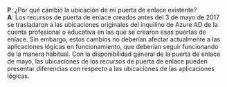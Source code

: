 **P**: ¿Por qué cambió la ubicación de mi puerta de enlace existente? <br/>
**A**: Los recursos de puerta de enlace creados antes del 3 de mayo de 2017 se trasladaron a las ubicaciones originales del inquilino de Azure AD de la cuenta profesional o educativa en las que se crearon esas puertas de enlace. Sin embargo, estos cambios no deberían afectar actualmente a las aplicaciones lógicas en funcionamiento, que deberían seguir funcionando de la manera habitual. Con la disponibilidad general de la puerta de enlace de mayo, las ubicaciones de los recursos de puerta de enlace pueden presentar diferencias con respecto a las ubicaciones de las aplicaciones lógicas.
